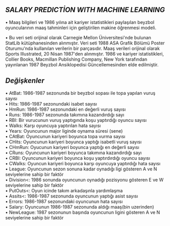 
## *SALARY PREDICTİON WITH MACHINE LEARNING*

• Maaş bilgileri ve 1986 yılına ait kariyer istatistikleri paylaşılan beyzbol oyuncularının maaş tahminleri için geliştirilen makine öğrenmesi modeli.

• Bu veri seti orijinal olarak Carnegie Mellon Üniversitesi'nde bulunan StatLib kütüphanesinden alınmıştır. Veri seti 1988 ASA Grafik Bölümü Poster Oturumu'nda kullanılan verilerin bir parçasıdır. Maaş verileri orijinal olarak Sports Illustrated, 20 Nisan 1987'den alınmıştır. 1986 ve kariyer istatistikleri, Collier Books, Macmillan Publishing Company, New York tarafından yayınlanan 1987 Beyzbol Ansiklopedisi Güncellemesinden elde edilmiştir.<br/>

## *Değişkenler* ##
• AtBat: 1986-1987 sezonunda bir beyzbol sopası ile topa yapılan vuruş sayısı <br/>
• Hits: 1986-1987 sezonundaki isabet sayısı <br/>
• HmRun: 1986-1987 sezonundaki en değerli vuruş sayısı <br/>
• Runs: 1986-1987 sezonunda takımına kazandırdığı sayı <br/>
• RBI: Bir vurucunun vuruş yaptıgında koşu yaptırdığı oyuncu sayısı <br/>
• Walks: Karşı oyuncuya yaptırılan hata sayısı <br/>
• Years: Oyuncunun major liginde oynama süresi (sene) <br/>
• CAtBat: Oyuncunun kariyeri boyunca topa vurma sayısı <br/>
• CHits: Oyuncunun kariyeri boyunca yaptığı isabetli vuruş sayısı <br/>
• CHmRun: Oyucunun kariyeri boyunca yaptığı en değerli sayısı <br/>
• CRuns: Oyuncunun kariyeri boyunca takımına kazandırdığı sayı <br/>
• CRBI: Oyuncunun kariyeri boyunca koşu yaptırdırdığı oyuncu sayısı <br/>
• CWalks: Oyuncun kariyeri boyunca karşı oyuncuya yaptırdığı hata sayısı <br/>
• League: Oyuncunun sezon sonuna kadar oynadığı ligi gösteren A ve N seviyelerine sahip bir faktör <br/>
• Division<: 1986 sonunda oyuncunun oynadığı pozisyonu gösteren E ve W seviyelerine sahip bir faktör <br/>
• PutOuts<: Oyun icinde takım arkadaşınla yardımlaşma <br/>
• Assits<: 1986-1987 sezonunda oyuncunun yaptığı asist sayısı <br/>
• Errors: 1986-1987 sezonundaki oyuncunun hata sayısı <br/>
• Salary: Oyuncunun 1986-1987 sezonunda aldığı maaş(bin uzerinden) <br/>
• NewLeague: 1987 sezonunun başında oyuncunun ligini gösteren A ve N seviyelerine sahip bir faktör
